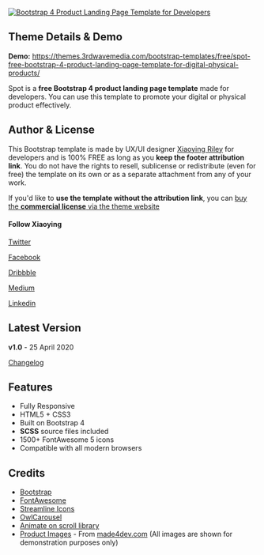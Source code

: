 <a href="https://themes.3rdwavemedia.com/bootstrap-templates/free/spot-free-bootstrap-4-product-landing-page-template-for-digital-physical-products/" target="_blank"><img src="https://themes.3rdwavemedia.com/wp-content/uploads/2019/06/Bootstrap-Product-Landing-Page-Template-Spot-Promo.jpg" alt="Bootstrap 4 Product Landing Page Template for Developers" /></a>

## Theme Details & Demo

**Demo:** https://themes.3rdwavemedia.com/bootstrap-templates/free/spot-free-bootstrap-4-product-landing-page-template-for-digital-physical-products/

Spot is a **free Bootstrap 4 product landing page template** made for developers. You can use this template to promote your digital or physical product effectively.

## Author & License

This Bootstrap template is made by UX/UI designer [Xiaoying Riley](https://twitter.com/3rdwave_themes) for developers and is 100% FREE as long as you **keep the footer attribution link**. You do not have the rights to resell, sublicense or redistribute (even for free) the template on its own or as a separate attachment from any of your work.


If you'd like to **use the template without the attribution link**, you can [buy the **commercial license** via the theme website](https://themes.3rdwavemedia.com/bootstrap-templates/free/spot-free-bootstrap-4-product-landing-page-template-for-digital-physical-products/)


#### Follow Xiaoying

[Twitter](https://twitter.com/3rdwave_themes)

[Facebook](https://www.facebook.com/3rdwavethemes/)

[Dribbble](https://dribbble.com/Xiaoying)

[Medium](https://medium.com/@3rdwave_themes)

[Linkedin](https://uk.linkedin.com/in/xiaoying)


## Latest Version
**v1.0** - 25 April 2020

[Changelog](https://themes.3rdwavemedia.com/bootstrap-templates/free/spot-free-bootstrap-4-product-landing-page-template-for-digital-physical-products/?target=changelog)


## Features

-  Fully Responsive
-  HTML5 + CSS3
-  Built on Bootstrap 4
-  **SCSS** source files included
-  1500+ FontAwesome 5 icons
-  Compatible with all modern browsers

## Credits
- [Bootstrap](https://getbootstrap.com/)
- [FontAwesome](https://fortawesome.github.io/Font-Awesome/)
- [Streamline Icons](https://transactions.sendowl.com/stores/9358/151385)
- [OwlCarousel](https://owlcarousel2.github.io/OwlCarousel2/)
- [Animate on scroll library](https://github.com/michalsnik/aos)
- [Product Images](https://github.com/michalsnik/aos) - From [made4dev.com](https://made4dev.com) (All images are shown for demonstration purposes only)
